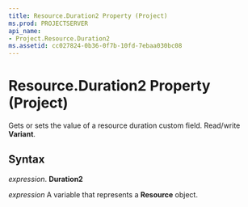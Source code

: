 ```yaml
---
title: Resource.Duration2 Property (Project)
ms.prod: PROJECTSERVER
api_name:
- Project.Resource.Duration2
ms.assetid: cc027824-0b36-0f7b-10fd-7ebaa030bc08
---
```



# Resource.Duration2 Property (Project)

 Gets or sets the value of a resource duration custom field. Read/write **Variant**.


## Syntax

 _expression_. **Duration2**

 _expression_ A variable that represents a **Resource** object.


